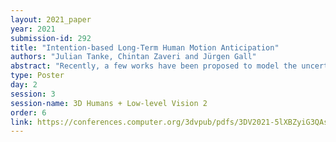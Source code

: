 ```yaml
---
layout: 2021_paper
year: 2021
submission-id: 292
title: "Intention-based Long-Term Human Motion Anticipation"
authors: "Julian Tanke, Chintan Zaveri and Jürgen Gall"
abstract: "Recently, a few works have been proposed to model the uncertainty of the future human motion. These works do not forecast a single sequence but multiple sequences for the same observation. While these works focused on increasing the diversity, this work focuses on keeping a high quality of the forecast sequences even for very long time horizons of up to 30 seconds. In order to achieve this goal, we propose to forecast the intention of the person ahead of time. This has the advantage that the generated human motion remains goal oriented and that the motion transitions between two actions are smooth and highly realistic. We furthermore propose a new quality metric for evaluation that correlates better with human perception than other metrics. The results and a user study show that our approach forecasts multiple sequences that are more plausible compared to the state-of-the-art."
type: Poster
day: 2
session: 3
session-name: 3D Humans + Low-level Vision 2
order: 6
link: https://conferences.computer.org/3dvpub/pdfs/3DV2021-5lXBZyiG3QAsRBKXHIjqU8/268800a596/268800a596.pdf
---
```

